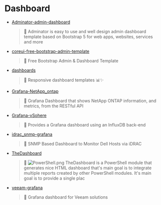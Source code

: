 # Dashboard
- [Adminator-admin-dashboard](<https://github.com/Thamielis/Adminator-admin-dashboard>)
	> :memo: Adminator is easy to use and well design admin dashboard template based on Bootstrap 5 for web apps, websites, services and more 
- [coreui-free-bootstrap-admin-template](<https://github.com/Thamielis/coreui-free-bootstrap-admin-template>)
	> :memo: Free Bootstrap Admin & Dashboard Template  
- [dashboards](<https://github.com/Thamielis/dashboards>)
	> :memo: Responsive dashboard templates 📊✨ 
- [Grafana-NetApp_ontap](<https://github.com/Thamielis/Grafana-NetApp_ontap>)
	> :memo: Grafana Dashboard that shows NetApp ONTAP information, and metrics, from the RESTful API  
- [Grafana-vSohere](<https://github.com/Thamielis/Grafana-vSohere>)
	> :memo: Provides a Grafana dashboard using an InfluxDB back-end 
- [idrac_snmp-grafana](<https://github.com/Thamielis/idrac_snmp-grafana>)
	> :memo: SNMP Based Dashboard to Monitor Dell Hosts via iDRAC 
- [TheDashboard](<https://github.com/Thamielis/TheDashboard>)
	> :memo: ![PowerShell.png](../images/PowerShell.png) TheDashboard is a PowerShell module that generates nice HTML dashboard that's main goal is to integrate multiple reports created by other PowerShell modules. It's main goal is to provide a single plac 
- [veeam-grafana](<https://github.com/Thamielis/veeam-grafana>)
	> :memo: Grafana dashboard for Veeam solutions 

